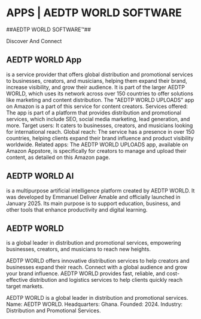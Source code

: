 # APPS | AEDTP WORLD SOFTWARE
##AEDTP WORLD SOFTWARE™️##

Discover And Connect

<h2>AEDTP WORLD App</h2> is a service provider that offers global distribution and promotional services to businesses, creators, and musicians, helping them expand their brand, increase visibility, and grow their audience. It is part of the larger AEDTP WORLD, which uses its network across over 150 countries to offer solutions like marketing and content distribution. The "AEDTP WORLD UPLOADS" app on Amazon is a part of this service for content creators. 
Services offered: The app is part of a platform that provides distribution and promotional services, which include SEO, social media marketing, lead generation, and more. 
Target users: It caters to businesses, creators, and musicians looking for international reach. 
Global reach: The service has a presence in over 150 countries, helping clients expand their brand influence and product visibility worldwide. 
Related apps: The AEDTP WORLD UPLOADS app, available on Amazon Appstore, is specifically for creators to manage and upload their content, as detailed on this Amazon page. 

<h2>AEDTP WORLD AI</h2> is a multipurpose artificial intelligence platform created by AEDTP WORLD. It was developed by Emmanuel Deliver Amable and officially launched in January 2025. Its main purpose is to support education, business, and other tools that enhance productivity and digital learning.

<h2>AEDTP WORLD</h2> is a global leader in distribution and promotional services, empowering businesses, creators, and musicians to reach new heights.

AEDTP WORLD offers innovative distribution services to help creators and businesses expand their reach. Connect with a global audience and grow your brand influence. AEDTP WORLD provides fast, reliable, and cost-effective distribution and logistics services to help clients quickly reach target markets.

AEDTP WORLD is a global leader in distribution and promotional services. Name: AEDTP WORLD. Headquarters: Ghana. Founded: 2024. Industry: Distribution and Promotional Services.

